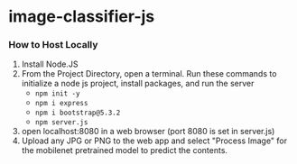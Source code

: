 # image-classifier-js

### How to Host Locally
1. Install Node.JS
2. From the Project Directory, open a terminal. Run these commands to initialize a node js project, install packages, and run the server
    - `npm init -y`
    - `npm i express`
    - `npm i bootstrap@5.3.2`
    - `npm server.js`
3. open localhost:8080 in a web browser (port 8080 is set in server.js)
4. Upload any JPG or PNG to the web app and select "Process Image" for the mobilenet pretrained model to predict the contents.